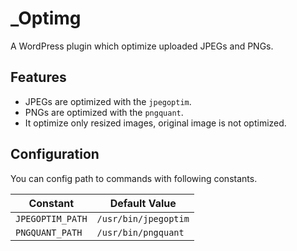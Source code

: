 # _Optimg

A WordPress plugin which optimize uploaded JPEGs and PNGs.

## Features

* JPEGs are optimized with the `jpegoptim`.
* PNGs are optimized with the `pngquant`.
* It optimize only resized images, original image is not optimized.

## Configuration

You can config path to commands with following constants.

| Constant | Default Value |
| ---------------- |--------------------- |
| `JPEGOPTIM_PATH` | `/usr/bin/jpegoptim` |
| `PNGQUANT_PATH`  | `/usr/bin/pngquant`  |